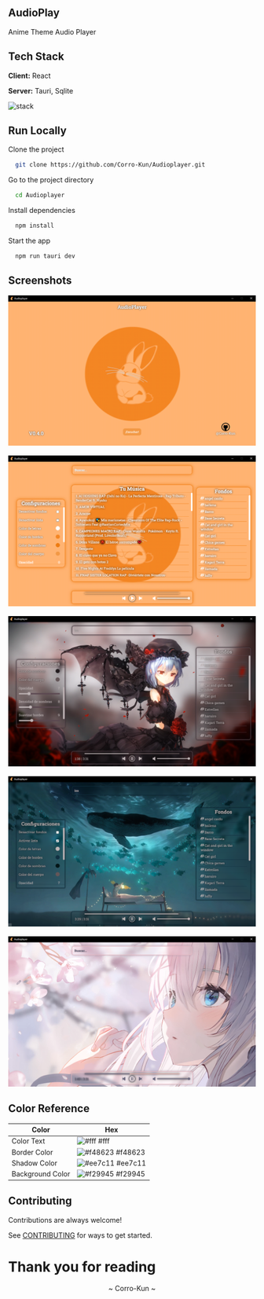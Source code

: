 ## AudioPlay

Anime Theme Audio Player

## Tech Stack

**Client:** React

**Server:** Tauri, Sqlite

<img src="https://skillicons.dev/icons?i=tauri,react,ts,rust,sqlite" alt="stack">

## Run Locally

Clone the project

```bash
  git clone https://github.com/Corro-Kun/Audioplayer.git
```

Go to the project directory

```bash
  cd Audioplayer
```

Install dependencies

```bash
  npm install
```

Start the app

```bash
  npm run tauri dev
```

## Screenshots

<img src="public/present.png" alt="App Screenshot">
<br>
<br>
<img src="public/promicion1.png" alt="App Screenshot">
<br>
<br>
<img src="public/promicion2.png" alt="App Screenshot">
<br>
<br>
<img src="public/promicion3.png" alt="App Screenshot">
<br>
<br>
<img src="public/promocion4.png" alt="App Screenshot">

## Color Reference

| Color             | Hex                                                                |
| ----------------- | ------------------------------------------------------------------ |
| Color Text | ![#fff](https://via.placeholder.com/10/fff?text=+) #fff |
| Border Color | ![#f48623](https://via.placeholder.com/10/f48623?text=+) #f48623 |
| Shadow Color | ![#ee7c11](https://via.placeholder.com/10/ee7c11?text=+) #ee7c11 |
| Background Color | ![#f29945](https://via.placeholder.com/10/f29945?text=+) #f29945 |

## Contributing

Contributions are always welcome!

See [CONTRIBUTING](CONTRIBUTING.md) for ways to get started.

# Thank you for reading
<p align="center">~ Corro-Kun ~</p>

